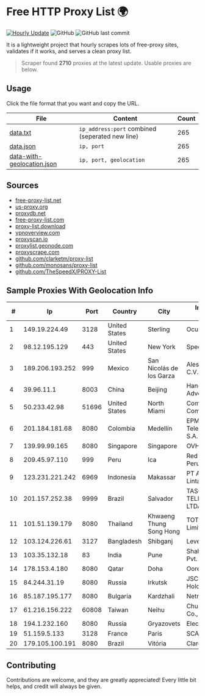 
# Free HTTP Proxy List 🌍

[![Hourly Update](https://github.com/mertguvencli/http-proxy-list/actions/workflows/main.yml/badge.svg?branch=main)](https://github.com/mertguvencli/http-proxy-list/actions/workflows/main.yml)
![GitHub](https://img.shields.io/github/license/mertguvencli/http-proxy-list)
![GitHub last commit](https://img.shields.io/github/last-commit/mertguvencli/http-proxy-list)

It is a lightweight project that hourly scrapes lots of free-proxy sites, validates if it works, and serves a clean proxy list.


> Scraper found **2710** proxies at the latest update. Usable proxies are below.

## Usage

Click the file format that you want and copy the URL.


|File|Content|Count|
|----|-------|-----|
|[data.txt](https://raw.githubusercontent.com/mertguvencli/http-proxy-list/main/proxy-list/data.txt)|`ip_address:port` combined (seperated new line)|265|
|[data.json](https://raw.githubusercontent.com/mertguvencli/http-proxy-list/main/proxy-list/data.json)|`ip, port`|265|
|[data-with-geolocation.json](https://raw.githubusercontent.com/mertguvencli/http-proxy-list/main/proxy-list/data-with-geolocation.json)|`ip, port, geolocation`|265|

## Sources

* [free-proxy-list.net](https://free-proxy-list.net)
* [us-proxy.org](https://www.us-proxy.org)
* [proxydb.net](http://proxydb.net)
* [free-proxy-list.com](https://free-proxy-list.com/?page=&port=&type%5B%5D=http&type%5B%5D=https&up_time=0&search=Search)
* [proxy-list.download](https://www.proxy-list.download/HTTP)
* [vpnoverview.com](https://vpnoverview.com/privacy/anonymous-browsing/free-proxy-servers)
* [proxyscan.io](https://www.proxyscan.io)
* [proxylist.geonode.com](https://proxylist.geonode.com/api/proxy-list?limit=300&page=1&sort_by=lastChecked&sort_type=desc&protocols=http,https)
* [proxyscrape.com](https://api.proxyscrape.com/v2/?request=displayproxies&protocol=http&timeout=10000&country=all&ssl=all&anonymity=all)
* [github.com/clarketm/proxy-list](https://raw.githubusercontent.com/clarketm/proxy-list/master/proxy-list-raw.txt)
* [github.com/monosans/proxy-list](https://raw.githubusercontent.com/monosans/proxy-list/main/proxies/http.txt)
* [github.com/TheSpeedX/PROXY-List](https://raw.githubusercontent.com/TheSpeedX/PROXY-List/master/http.txt)


## Sample Proxies With Geolocation Info

|#|Ip|Port|Country|City|Internet Service Provider|
|-|--|----|-------|----|-------------------------|
|1|149.19.224.49|3128|United States|Sterling|Oculus Networks Inc|
|2|98.12.195.129|443|United States|New York|Spectrum|
|3|189.206.193.252|999|Mexico|San Nicolás de los Garza|Alestra, S. de R.L. de C.V.|
|4|39.96.11.1|8003|China|Beijing|Hangzhou Alibaba Advertising Co|
|5|50.233.42.98|51696|United States|North Miami|Comcast Cable Communications, LLC|
|6|201.184.181.68|8080|Colombia|Medellín|EPM Telecomunicaciones S.A. E.S.P.|
|7|139.99.99.165|8080|Singapore|Singapore|OVH SAS|
|8|209.45.97.110|999|Peru|Ica|Red Cientifica Peruana|
|9|123.231.221.242|6969|Indonesia|Makassar|PT Aplikanusa Lintasarta|
|10|201.157.252.38|9999|Brazil|Salvador|TASCOM TELECOMUNICAÇÕES LTDA|
|11|101.51.139.179|8080|Thailand|Khwaeng Thung Song Hong|TOT Public Company Limited|
|12|103.124.226.61|3127|Bangladesh|Shibganj|Level3|
|13|103.35.132.18|83|India|Pune|Shah Infinite Solutions Pvt. Ltd|
|14|178.153.4.180|8080|Qatar|Doha|Ooredoo-MBB|
|15|84.244.31.19|8080|Russia|Irkutsk|JSC "ER-Telecom Holding"|
|16|85.187.195.177|8080|Bulgaria|Kardzhali|Netroniks EOOD|
|17|61.216.156.222|60808|Taiwan|Neihu|Chunghwa Telecom Co., Ltd.|
|18|194.1.232.160|8080|Russia|Gryazovets|Electrica LLC|
|19|51.159.5.133|3128|France|Paris|SCALEWAY|
|20|179.105.100.191|8080|Brazil|Vitória|Claro S.A.|



## Contributing

Contributions are welcome, and they are greatly appreciated! Every
little bit helps, and credit will always be given.

